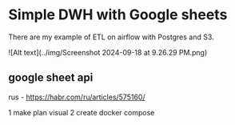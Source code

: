 # Simple DWH with Google sheets
There are my example of ETL on airflow with Postgres and S3.


![Alt text](../img/Screenshot 2024-09-18 at 9.26.29 PM.png)

## google sheet api
rus - https://habr.com/ru/articles/575160/


1 make plan visual
2 create docker compose 
